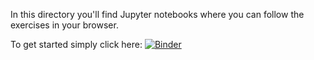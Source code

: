 In this directory you'll find Jupyter notebooks where you can follow the exercises in your browser. 

To get started simply click here: [![Binder](https://mybinder.org/badge_logo.svg)](https://mybinder.org/v2/gh/DOME-4-0/hackathon-3/main?urlpath=lab)
